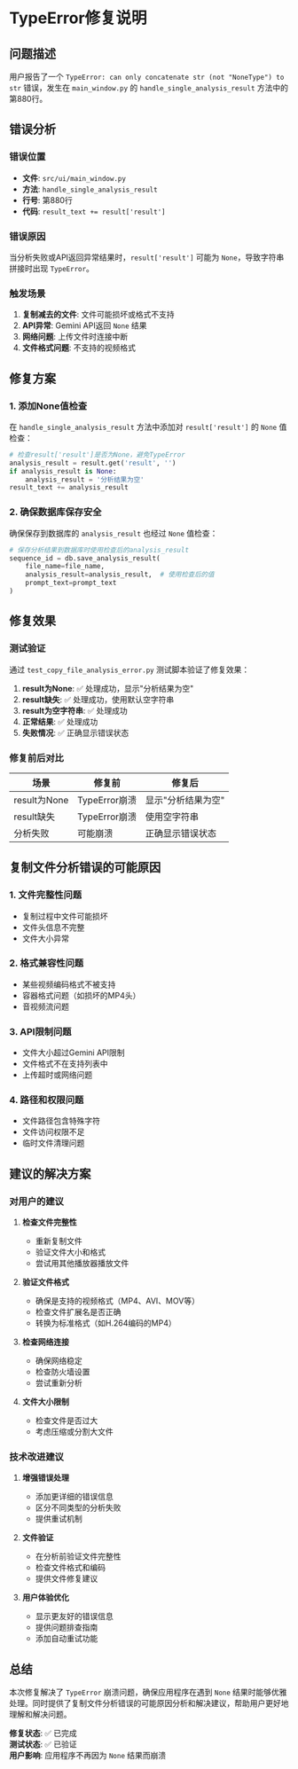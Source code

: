# TypeError修复说明

## 问题描述

用户报告了一个 `TypeError: can only concatenate str (not "NoneType") to str` 错误，发生在 `main_window.py` 的 `handle_single_analysis_result` 方法中的第880行。

## 错误分析

### 错误位置
- **文件**: `src/ui/main_window.py`
- **方法**: `handle_single_analysis_result`
- **行号**: 第880行
- **代码**: `result_text += result['result']`

### 错误原因
当分析失败或API返回异常结果时，`result['result']` 可能为 `None`，导致字符串拼接时出现 `TypeError`。

### 触发场景
1. **复制减去的文件**: 文件可能损坏或格式不支持
2. **API异常**: Gemini API返回 `None` 结果
3. **网络问题**: 上传文件时连接中断
4. **文件格式问题**: 不支持的视频格式

## 修复方案

### 1. 添加None值检查

在 `handle_single_analysis_result` 方法中添加对 `result['result']` 的 `None` 值检查：

```python
# 检查result['result']是否为None，避免TypeError
analysis_result = result.get('result', '')
if analysis_result is None:
    analysis_result = '分析结果为空'
result_text += analysis_result
```

### 2. 确保数据库保存安全

确保保存到数据库的 `analysis_result` 也经过 `None` 值检查：

```python
# 保存分析结果到数据库时使用检查后的analysis_result
sequence_id = db.save_analysis_result(
    file_name=file_name,
    analysis_result=analysis_result,  # 使用检查后的值
    prompt_text=prompt_text
)
```

## 修复效果

### 测试验证

通过 `test_copy_file_analysis_error.py` 测试脚本验证了修复效果：

1. **result为None**: ✅ 处理成功，显示"分析结果为空"
2. **result缺失**: ✅ 处理成功，使用默认空字符串
3. **result为空字符串**: ✅ 处理成功
4. **正常结果**: ✅ 处理成功
5. **失败情况**: ✅ 正确显示错误状态

### 修复前后对比

| 场景 | 修复前 | 修复后 |
|------|--------|--------|
| result为None | TypeError崩溃 | 显示"分析结果为空" |
| result缺失 | TypeError崩溃 | 使用空字符串 |
| 分析失败 | 可能崩溃 | 正确显示错误状态 |

## 复制文件分析错误的可能原因

### 1. 文件完整性问题
- 复制过程中文件可能损坏
- 文件头信息不完整
- 文件大小异常

### 2. 格式兼容性问题
- 某些视频编码格式不被支持
- 容器格式问题（如损坏的MP4头）
- 音视频流问题

### 3. API限制问题
- 文件大小超过Gemini API限制
- 文件格式不在支持列表中
- 上传超时或网络问题

### 4. 路径和权限问题
- 文件路径包含特殊字符
- 文件访问权限不足
- 临时文件清理问题

## 建议的解决方案

### 对用户的建议

1. **检查文件完整性**
   - 重新复制文件
   - 验证文件大小和格式
   - 尝试用其他播放器播放文件

2. **验证文件格式**
   - 确保是支持的视频格式（MP4、AVI、MOV等）
   - 检查文件扩展名是否正确
   - 转换为标准格式（如H.264编码的MP4）

3. **检查网络连接**
   - 确保网络稳定
   - 检查防火墙设置
   - 尝试重新分析

4. **文件大小限制**
   - 检查文件是否过大
   - 考虑压缩或分割大文件

### 技术改进建议

1. **增强错误处理**
   - 添加更详细的错误信息
   - 区分不同类型的分析失败
   - 提供重试机制

2. **文件验证**
   - 在分析前验证文件完整性
   - 检查文件格式和编码
   - 提供文件修复建议

3. **用户体验优化**
   - 显示更友好的错误信息
   - 提供问题排查指南
   - 添加自动重试功能

## 总结

本次修复解决了 `TypeError` 崩溃问题，确保应用程序在遇到 `None` 结果时能够优雅处理。同时提供了复制文件分析错误的可能原因分析和解决建议，帮助用户更好地理解和解决问题。

**修复状态**: ✅ 已完成  
**测试状态**: ✅ 已验证  
**用户影响**: 应用程序不再因为 `None` 结果而崩溃